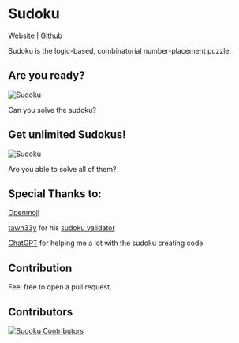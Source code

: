 # Sudoku

[Website][website] | [Github][github]

[website]: https://sudoku.cyclic.app/
[github]: https://github.com/r0b-1n/sudoku-web

Sudoku is the logic-based, combinatorial number-placement puzzle.

## Are you ready?

<img src="https://sudoku.cyclic.app/sudoku.PNG" alt="Sudoku"/>

Can you solve the sudoku?

## Get unlimited Sudokus!

<img src="https://sudoku.cyclic.app/sudoku.gif" alt="Sudoku"/>

Are you able to solve all of them?

## Special Thanks to:

[Openmoji][openmoji]

[tawn33y][tawn33y] for his [sudoku validator][valid]

[ChatGPT][chatgpt] for helping me a lot with the sudoku creating code

[openmoji]: https://openmoji.org/
[valid]: https://gist.github.com/tawn33y/012de558c83d9e031dcfae52e11ef506
[tawn33y]: https://github.com/tawn33y
[chatgpt]: https://openai.com/chatgpt

## Contribution

Feel free to open a pull request.

## Contributors

<a href="https://github.com/r0b-1n/sudoku-web/graphs/contributors">
  <img src="https://contrib.rocks/image?repo=r0b-1n/sudoku-web"  alt="Sudoku Contributors"/>
</a>
